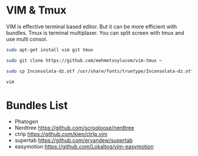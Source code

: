VIM & Tmux
========

VIM is effective terminal based editor. But it can be more efficient with bundles. 
Tmux is  terminal multiplaxer. You can split screen with tmux and use multi consol.

```bash
sudo apt-get install vim git tmux

sudo git clone https://github.com/mehmetsoylucom/vim-tmux ~

sudo cp Inconsolata-dz.otf /usr/share/fonts/truetype/Inconsolata-dz.otf

vim

```

Bundles List
========
- Phatogen
- Nerdtree https://github.com/scrooloose/nerdtree
- ctrlp https://github.com/kien/ctrlp.vim
- supertab https://github.com/ervandew/supertab
- easymotion https://github.com/Lokaltog/vim-easymotion

